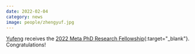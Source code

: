 ```yaml
---
date: 2022-02-04
category: news
image: people/zhengyuf.jpg
---
```


[Yufeng](/people/zhengyuf/) receives the [2022 Meta PhD Research Fellowship](https://research.facebook.com/blog/2022/2/announcing-the-recipients-of-the-2022-meta-phd-research-fellowship/){:target="_blank"}. Congratulations!


